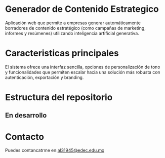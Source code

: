 
# Generador de Contenido Estrategico
Aplicación web que permite a empresas generar automáticamente borradores de contenido estratégico (como campañas de marketing, informes y resúmenes) utilizando inteligencia artificial generativa. 
# Caracteristicas principales
El sistema ofrece una interfaz sencilla, opciones de personalización de tono y funcionalidades que permiten escalar hacia una solución más robusta con autenticación, exportación y branding.
## # 
# Estructura del repositorio

## En desarrollo
## #
# Contacto
Puedes contancatrme en al31945@edec.edu.mx
